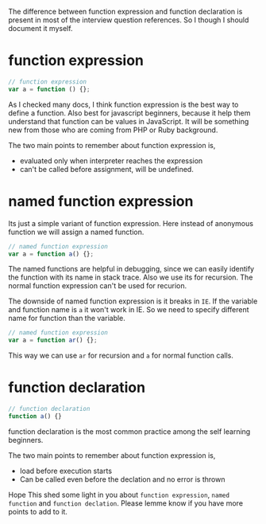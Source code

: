 <!--


---
 "JavaScript: function expression and declaration"
excerpt: "JavaScript: function expression, named function expression and declaration"
date: 2014-12-10 00:00:00 IST
updated: 2014-12-10 00:00:00 IST
categories: javascript
---

-->
<!DOCTYPE html>
<html>

<head>
  <title>basic-git-workflow</title>
  <meta charset="utf-8">
  <meta name="viewport" content="width=device-width, initial-scale=1.0">


  <link rel="stylesheet" href="./css/bootstrap.css">
  <link rel="stylesheet" href="./css/bootstrap.grid.css">
  <link rel="stylesheet" href="./css/bootstrap.min.css">
  <link rel="stylesheet" href="./css/bootstrap-reboot.min.css">
  <link rel="stylesheet" href="./css/bootstrap.css.map">
  <link rel="stylesheet" href="./css/blog-home.css">
  <link rel="stylesheet" href="./css/prism.css">
  <script async defer src="./css/prism.js"></script>
</head>
<!--------------------------------------------------------------------------------------------------->
<!--------------------------------------------------------------------------------------------------->
<!--------------------------------------------------------------------------------------------------->
<!--------------------------------------------------------------------------------------------------->
<!--------------------------------------------------------------------------------------------------->




<body>

The difference between function expression and function declaration is present in most of the interview question references. So I though I should document it myself.

# <a class="anchor" name="function-expression" href="#function-expression"><i class="anchor-icon"></i></a>function expression

```js
// function expression
var a = function () {};
```

As I checked many docs, I think function expression is the best way to define a function. Also best for javascript beginners, because it help them understand that function can be values in JavaScript. It will be something new from those who are coming from PHP or Ruby background.

The two main points to remember about function expression is,

- evaluated only when interpreter reaches the expression
- can't be called before assignment, will be undefined.

# <a class="anchor" name="named-function-expression" href="#named-function-expression"><i class="anchor-icon"></i></a>named function expression

Its just a simple variant of function expression. Here instead of anonymous function we will assign a named function.

```js
// named function expression
var a = function a() {};
```

The named functions are helpful in debugging, since we can easily identify the function with its name in stack trace. Also we use its for recursion. The normal function expression can't be used for recurion.

The downside of named function expression is it breaks in `IE`. If the variable and function name is `a` it won't work in IE. So we need to specify different name for function than the variable.

```js
// named function expression
var a = function ar() {};
```

This way we can use `ar` for recursion and `a` for normal function calls.

# <a class="anchor" name="function declaration" href="#function declaration"><i class="anchor-icon"></i></a>function declaration

```js
// function declaration
function a() {}
```

function declaration is the most common practice among the self learning beginners.

The two main points to remember about function expression is,

- load before execution starts
- Can be called even before the declation and no error is thrown

Hope This shed some light in you about `function expression`, `named function` and `function declation`. Please lemme know if you have more points to add to it.
